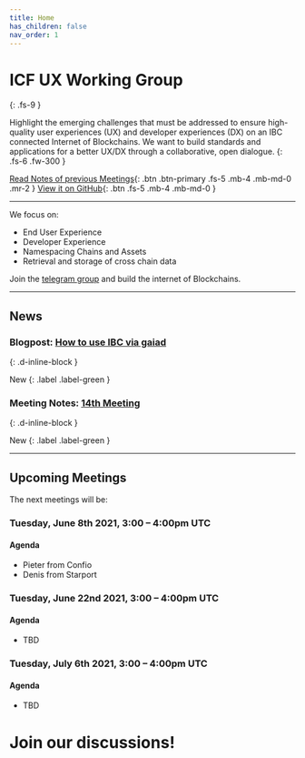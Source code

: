 ```yaml
---
title: Home
has_children: false
nav_order: 1
---
```



# ICF UX Working Group
{: .fs-9 }

Highlight the emerging challenges that must be addressed to ensure high-quality user experiences (UX) and developer experiences (DX) on an IBC connected Internet of Blockchains. We want to build standards and applications for a better UX/DX  through a collaborative, open dialogue.
{: .fs-6 .fw-300 }

[Read Notes of previous Meetings](https://interchain.neueux.com/meeting_notes/meetings.html){: .btn .btn-primary .fs-5 .mb-4 .mb-md-0 .mr-2 } [View it on GitHub](https://github.com/apeunit/interchain.neueux.com){: .btn .fs-5 .mb-4 .mb-md-0 }

---

We focus on:
* End User Experience
* Developer Experience
* Namespacing Chains and Assets
* Retrieval and storage of cross chain data

Join the  [telegram group](https://t.me/joinchat/E6CkGRrf0A_LswZeG0qvUg) and build the internet of Blockchains.

---
## News

### Blogpost: [How to use IBC via gaiad](https://interchain.neueux.com/Blog/how_to_use_ibc_via_gaiad.html)
{: .d-inline-block }

New
{: .label .label-green }


### Meeting Notes: [14th Meeting](https://interchain.neueux.com/meeting_notes/meeting14/meeting14_notes.html)
{: .d-inline-block }

New
{: .label .label-green }

---

## Upcoming Meetings
The next meetings will be:

### Tuesday, June 8th 2021, 3:00 – 4:00pm UTC

#### Agenda

* Pieter from Confio
* Denis from Starport

### Tuesday, June 22nd 2021, 3:00 – 4:00pm UTC

#### Agenda

* TBD

### Tuesday, July 6th 2021, 3:00 – 4:00pm UTC

#### Agenda

* TBD

# Join our discussions!
<a href="https://t.me/joinchat/E6CkGRrf0A_LswZeG0qvUg" target="_blank"><i class="fa fa-telegram" style="font-size:36px; margin-right:0.5em" aria-hidden="true"></i></a>   <a href="https://github.com/apeunit/interchain.neueux.com" target="_blank"><i class="fa fa-github" style="font-size:40px"></i></a>
